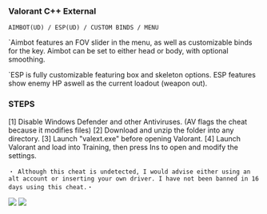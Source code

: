 ###  Valorant C++ External
```sh-session
AIMBOT(UD) / ESP(UD) / CUSTOM BINDS / MENU
```
`Aimbot features an FOV slider in the menu, as well as customizable binds for the key. Aimbot can be set to either head or body, with optional smoothing.

`ESP is fully customizable featuring box and skeleton options. ESP features show enemy HP aswell as the current loadout (weapon out).

### STEPS
[1] Disable Windows Defender and other Antiviruses. (AV flags the cheat because it modifies files)
[2] Download and unzip the folder into any directory.
[3] Launch "valext.exe" before opening Valorant.
[4] Launch Valorant and load into Training, then press Ins to open and modify the settings.

 ```sh-session
・ Although this cheat is undetected, I would advise either using an alt account or inserting your own driver. I have not been banned in 16 days using this cheat.・ 
```                
                           
<img src="https://user-images.githubusercontent.com/62274829/187018354-cd41d782-df8f-4edd-9dc3-b795083b7026.jpeg">
<img src="https://user-images.githubusercontent.com/62274829/187018356-e5e6900e-abae-4834-8a4b-082247f72beb.png">
 
